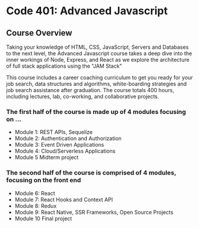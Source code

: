 # Code 401: Advanced Javascript

## Course Overview

Taking your knowledge of HTML, CSS, JavaScript, Servers and Databases to the next level, the Advanced Javascript course takes a deep dive into the inner workings of Node, Express, and React as we explore the architecture of full stack applications using the "JAM Stack"

This course includes a career coaching curriculum to get you ready for your job search, data structures and algorithms, white-boarding strategies and job search assistance after graduation. The course totals 400 hours, including lectures, lab, co-working, and collaborative projects.

### The first half of the course is made up of 4 modules focusing on  ...

- Module 1: REST APIs, Sequelize
- Module 2: Authentication and Authorization
- Module 3: Event Driven Applications
- Module 4: Cloud/Serverless Applications
- Module 5 Midterm project

### The second half of the course is comprised of 4 modules, focusing on the front end

- Module 6: React
- Module 7: React Hooks and Context API
- Module 8: Redux
- Module 9: React Native, SSR Frameworks, Open Source Projects
- Module 10 Final project
